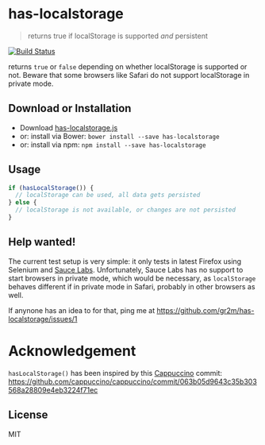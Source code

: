 # has-localstorage

> returns true if localStorage is supported _and_ persistent

[![Build Status](https://travis-ci.org/gr2m/has-localstorage.png?branch=master)](https://travis-ci.org/gr2m/has-localstorage/)

returns `true` or `false` depending on whether localStorage is supported or not.
Beware that some browsers like Safari do not support localStorage in private mode.


## Download or Installation

- Download [has-localstorage.js](https://raw.githubusercontent.com/gr2m/has-localstorage/master/lib/has-localstorage.js)
- or: install via Bower: `bower install --save has-localstorage`
- or: install via npm: `npm install --save has-localstorage`


## Usage

```js
if (hasLocalStorage()) {
  // localStorage can be used, all data gets persisted
} else {
  // localStorage is not available, or changes are not persisted
}
```


## Help wanted!

The current test setup is very simple: it only tests in latest Firefox
using Selenium and [Sauce Labs](http://saucelabs.com/). Unfortunately,
Sauce Labs has no support to start browsers in private mode, which would
be necessary, as `localStorage` behaves different if in private mode
in Safari, probably in other browsers as well.

If anynone has an idea to for that, ping me at
https://github.com/gr2m/has-localstorage/issues/1


# Acknowledgement

`hasLocalStorage()` has been inspired by this [Cappuccino](http://www.cappuccino-project.org/) commit:
https://github.com/cappuccino/cappuccino/commit/063b05d9643c35b303568a28809e4eb3224f71ec

## License

MIT
